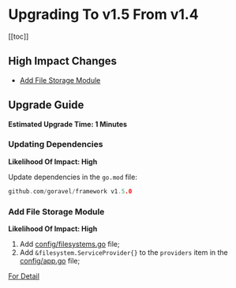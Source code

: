 # Upgrading To v1.5 From v1.4

[[toc]]

## High Impact Changes

- [Add File Storage Module](#Add-File-Storage-Module)

## Upgrade Guide

**Estimated Upgrade Time: 1 Minutes**

### Updating Dependencies

**Likelihood Of Impact: High**

Update dependencies in the `go.mod` file:

```go
github.com/goravel/framework v1.5.0
```

### Add File Storage Module

**Likelihood Of Impact: High**

1. Add [config/filesystems.go](https://github.com/goravel/goravel/blob/v1.5.0/config/filesystems.go) file;
3. Add `&filesystem.ServiceProvider{}` to the `providers` item in the [config/app.go](https://github.com/goravel/goravel/blob/v1.5.0/config/app.go) file;

[For Detail](../digging-deeper/filesystem.md)
